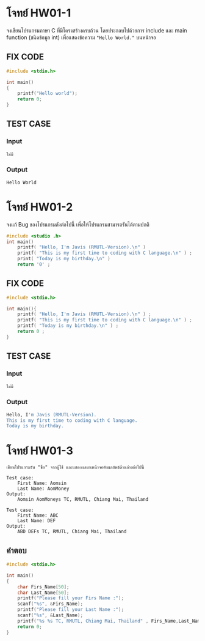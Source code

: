 # โจทย์ HW01-1
จงเขียนโปรแกรมภาษา C ที่มีโครงสร้างครบถ้วน โดยประกอบไปด้วยการ include และ main function (ชนิดข้อมูล int) เพื่อแสดงข้อความ `"Hello World."` บนหน้าจอ

## FIX CODE
```c
#include <stdio.h>

int main()
{
    printf("Hello world");
    return 0;
}
```

## TEST CASE
### Input
```bash
ไม่มี
```
### Output
```bash
Hello World
```



# โจทย์ HW01-2
จงแก้ Bug ของโปรแกรมดังต่อไปนี้ เพื่อให้โปรแกรมสามารถรันได้ตามปกติ

```c++
#include <studio .h>
int main() 
    printf( "Hello, I'm Javis (RMUTL-Version).\n" ) 
    printf( "This is my first time to coding with C language.\n" ) ;
    print( "Today is my birthday.\n" ) 
    return '0' ;
```

## FIX CODE
```c
#include <stdio.h>

int main(){
    printf( "Hello, I'm Javis (RMUTL-Version).\n" ) ;
    printf( "This is my first time to coding with C language.\n" ) ;
    printf( "Today is my birthday.\n" ) ;
    return 0 ;
}
```

## TEST CASE
### Input
```bash
ไม่มี
```
### Output
```bash
Hello, I'm Javis (RMUTL-Version).
This is my first time to coding with C language.
Today is my birthday.
```

# โจทย์ HW01-3
    เขียนโปรแกรมรับ "ชื่อ" จากผู้ใช้ และแสดงผลบนหน้าจอดังผลลัพธ์ด้านล่างต่อไปนี้ 
    
    Test case:
        First Name: Aomsin
        Last Name: AomMoney
    Output:
        Aomsin AomMoneys TC, RMUTL, Chiang Mai, Thailand

    Test case:
        First Name: ABC
        Last Name: DEF
    Output:
        ABD DEFs TC, RMUTL, Chiang Mai, Thailand

## คำตอบ 
```c
#include <stdio.h>

int main()
{
    char Firs_Name[50];
    char Last_Name[50];
    printf("Please fill your Firs Name :");
    scanf("%s", &Firs_Name);
    printf("Please fill your Last Name :");
    scanf("%s", &Last_Name);
    printf("%s %s TC, RMUTL, Chiang Mai, Thailand" , Firs_Name,Last_Name);
    return 0;
}

```
